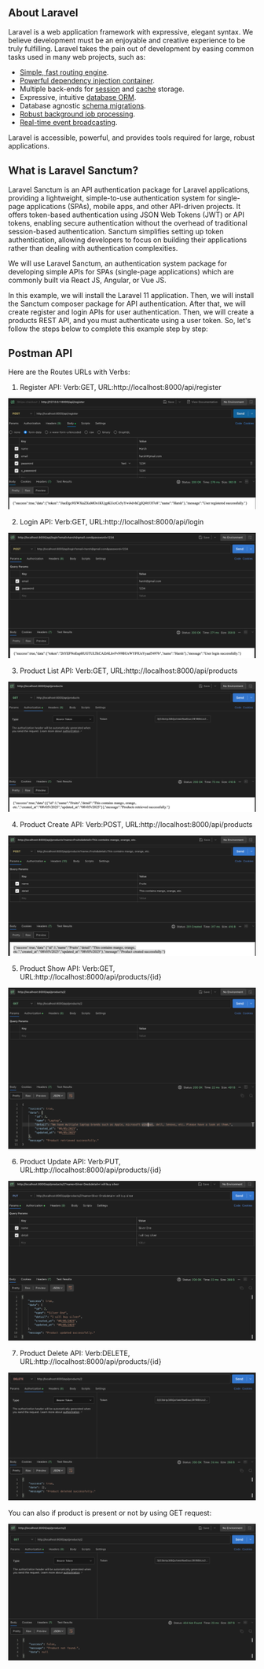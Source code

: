 ## About Laravel

Laravel is a web application framework with expressive, elegant syntax. We believe development must be an enjoyable and creative experience to be truly fulfilling. Laravel takes the pain out of development by easing common tasks used in many web projects, such as:

- [Simple, fast routing engine](https://laravel.com/docs/routing).
- [Powerful dependency injection container](https://laravel.com/docs/container).
- Multiple back-ends for [session](https://laravel.com/docs/session) and [cache](https://laravel.com/docs/cache) storage.
- Expressive, intuitive [database ORM](https://laravel.com/docs/eloquent).
- Database agnostic [schema migrations](https://laravel.com/docs/migrations).
- [Robust background job processing](https://laravel.com/docs/queues).
- [Real-time event broadcasting](https://laravel.com/docs/broadcasting).

Laravel is accessible, powerful, and provides tools required for large, robust applications.

## What is Laravel Sanctum?
Laravel Sanctum is an API authentication package for Laravel applications, providing a lightweight, simple-to-use authentication system for single-page applications (SPAs), mobile apps, and other API-driven projects. It offers token-based authentication using JSON Web Tokens (JWT) or API tokens, enabling secure authentication without the overhead of traditional session-based authentication. Sanctum simplifies setting up token authentication, allowing developers to focus on building their applications rather than dealing with authentication complexities.

We will use Laravel Sanctum, an authentication system package for developing simple APIs for SPAs (single-page applications) which are commonly built via React JS, Angular, or Vue JS.

In this example, we will install the Laravel 11 application. Then, we will install the Sanctum composer package for API authentication. After that, we will create register and login APIs for user authentication. Then, we will create a products REST API, and you must authenticate using a user token. So, let's follow the steps below to complete this example step by step:

## Postman API 
Here are the Routes URLs with Verbs:

1. Register API: Verb:GET, URL:http://localhost:8000/api/register

![Register API](img1.jpeg)

2. Login API: Verb:GET, URL:http://localhost:8000/api/login

![](img2.png)

3. Product List API: Verb:GET, URL:http://localhost:8000/api/products

![](img4.png)

4. Product Create API: Verb:POST, URL:http://localhost:8000/api/products

![](img3.png)

5. Product Show API: Verb:GET, URL:http://localhost:8000/api/products/{id}

![](img5.png)

6. Product Update API: Verb:PUT, URL:http://localhost:8000/api/products/{id}

![](img6.png)

7. Product Delete API: Verb:DELETE, URL:http://localhost:8000/api/products/{id}

![](img7.png)

You can also if product is present or not by using GET request:

![](img8.png)